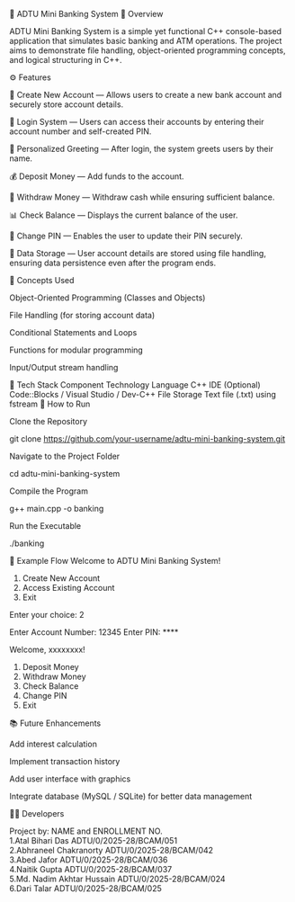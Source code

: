 🏦 ADTU Mini Banking System
📘 Overview

ADTU Mini Banking System is a simple yet functional C++ console-based application that simulates basic banking and ATM operations.
The project aims to demonstrate file handling, object-oriented programming concepts, and logical structuring in C++.

⚙️ Features

🧾 Create New Account — Allows users to create a new bank account and securely store account details.

🔐 Login System — Users can access their accounts by entering their account number and self-created PIN.

💬 Personalized Greeting — After login, the system greets users by their name.

💰 Deposit Money — Add funds to the account.

💸 Withdraw Money — Withdraw cash while ensuring sufficient balance.

📊 Check Balance — Displays the current balance of the user.

🔄 Change PIN — Enables the user to update their PIN securely.

💾 Data Storage — User account details are stored using file handling, ensuring data persistence even after the program ends.

🧠 Concepts Used

Object-Oriented Programming (Classes and Objects)

File Handling (for storing account data)

Conditional Statements and Loops

Functions for modular programming

Input/Output stream handling

🧩 Tech Stack
Component	Technology
Language	C++
IDE (Optional)	Code::Blocks / Visual Studio / Dev-C++
File Storage	Text file (.txt) using fstream
🚀 How to Run

Clone the Repository

git clone https://github.com/your-username/adtu-mini-banking-system.git


Navigate to the Project Folder

cd adtu-mini-banking-system


Compile the Program

g++ main.cpp -o banking


Run the Executable

./banking

🧾 Example Flow
Welcome to ADTU Mini Banking System!

1. Create New Account
2. Access Existing Account
3. Exit

Enter your choice: 2

Enter Account Number: 12345
Enter PIN: ****

Welcome, xxxxxxxx!

1. Deposit Money
2. Withdraw Money
3. Check Balance
4. Change PIN
5. Exit

📚 Future Enhancements

Add interest calculation

Implement transaction history

Add user interface with graphics

Integrate database (MySQL / SQLite) for better data management

👨‍💻 Developers  

Project by:
              NAME                                         and                            ENROLLMENT NO.  
1.Atal Bihari Das                                                                  ADTU/0/2025-28/BCAM/051  
2.Abhraneel Chakranorty                                                            ADTU/0/2025-28/BCAM/042  
3.Abed Jafor                                                                       ADTU/0/2025-28/BCAM/036  
4.Naitik Gupta                                                                     ADTU/0/2025-28/BCAM/037  
5.Md. Nadim Akhtar Hussain                                                         ADTU/0/2025-28/BCAM/024  
6.Dari Talar                                                                       ADTU/0/2025-28/BCAM/025  
